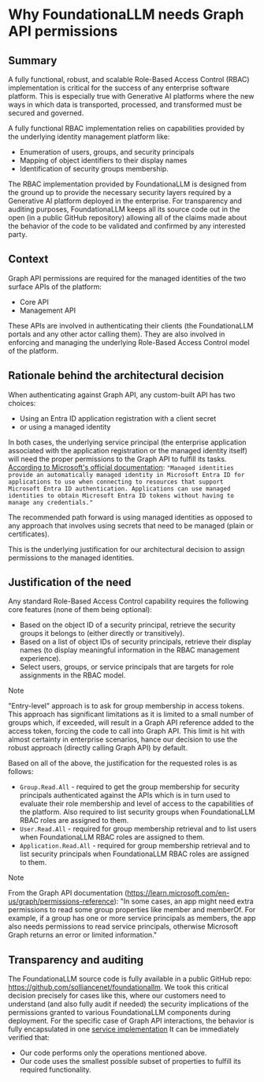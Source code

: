 # Why FoundationaLLM needs Graph API permissions

## Summary
A fully functional, robust, and scalable Role-Based Access Control (RBAC) implementation is critical for the success of any enterprise software platform. This is especially true with Generative AI platforms where the new ways in which data is transported, processed, and transformed must be secured and governed. 

A fully functional RBAC implementation relies on capabilities provided by the underlying identity management platform like: 
- Enumeration of users, groups, and security principals
- Mapping of object identifiers to their display names
- Identification of security groups membership.
  
The RBAC implementation provided by FoundationaLLM is designed from the ground up to provide the necessary security layers required by a Generative AI platform deployed in the enterprise. For transparency and auditing purposes, FoundationaLLM keeps all its source code out in the open (in a public GitHub repository) allowing all of the claims made about the behavior of the code to be validated and confirmed by any interested party.

## Context
Graph API permissions are required for the managed identities of the two surface APIs of the platform: 
- Core API 
- Management API

These APIs are involved in authenticating their clients (the FoundationaLLM portals and any other actor calling them).
They are also involved in enforcing and managing the underlying Role-Based Access Control model of the platform.

## Rationale behind the architectural decision
When authenticating against Graph API, any custom-built API has two choices: 
- Using an Entra ID application registration with a client secret 
- or using a managed identity

In both cases, the underlying service principal (the enterprise application associated with the application registration or the managed identity itself) will need the proper permissions to the Graph API to fulfill its tasks.
[According to Microsoft's official documentation](https://learn.microsoft.com/en-us/entra/identity/managed-identities-azure-resources/overview):
`"Managed identities provide an automatically managed identity in Microsoft Entra ID for applications to use when connecting to resources that support Microsoft Entra ID authentication. Applications can use managed identities to obtain Microsoft Entra ID tokens without having to manage any credentials."`

The recommended path forward is using managed identities as opposed to any approach that involves using secrets that need to be managed (plain or certificates).

This is the underlying justification for our architectural decision to assign permissions to the managed identities.

## Justification of the need
Any standard Role-Based Access Control capability requires the following core features (none of them being optional):
- Based on the object ID of a security principal, retrieve the security groups it belongs to (either directly or transitively).
- Based on a list of object IDs of security principals, retrieve their display names (to display meaningful information in the RBAC management experience).
- Select users, groups, or service principals that are targets for role assignments in the RBAC model.

> [!NOTE]
> "Entry-level" approach is to ask for group membership in access tokens. This approach has significant limitations as it is limited to a small number of groups which, if exceeded, will result in a Graph API reference added to the access token, forcing the code to call into Graph API. This limit is hit with almost certainty in enterprise scenarios, hance our decision to use the robust approach (directly calling Graph API) by default.

Based on all of the above, the justification for the requested roles is as follows:
- `Group.Read.All` - required to get the group membership for security principals authenticated against the APIs which is in turn used to evaluate their role membership and level of access to the capabilities of the platform. Also required to list security groups when FoundationaLLM RBAC roles are assigned to them.
- `User.Read.All` - required for group membership retrieval and to list users when FoundationaLLM RBAC roles are assigned to them.
- `Application.Read.All` - required for group membership retrieval and to list security principals when FoundationaLLM RBAC roles are assigned to them.

> [!NOTE]
> From the Graph API documentation (https://learn.microsoft.com/en-us/graph/permissions-reference):
"In some cases, an app might need extra permissions to read some group properties like member and memberOf. For example, if a group has one or more service principals as members, the app also needs permissions to read service principals, otherwise Microsoft Graph returns an error or limited information."

## Transparency and auditing
The FoundationaLLM source code is fully available in a public GitHub repo: https://github.com/solliancenet/foundationallm.
We took this critical decision precisely for cases like this, where our customers need to understand (and also fully audit if needed) the security implications of the permissions granted to various FoundationaLLM components during deployment.
For the specific case of Graph API interactions, the behavior is fully encapsulated in one [service implementation](https://github.com/solliancenet/foundationallm/blob/main/src/dotnet/Common/Services/Security/MicrosoftGraphIdentityManagementService.cs)
It can be immediately verified that:
- Our code performs only the operations mentioned above.
- Our code uses the smallest possible subset of properties to fulfill its required functionality.